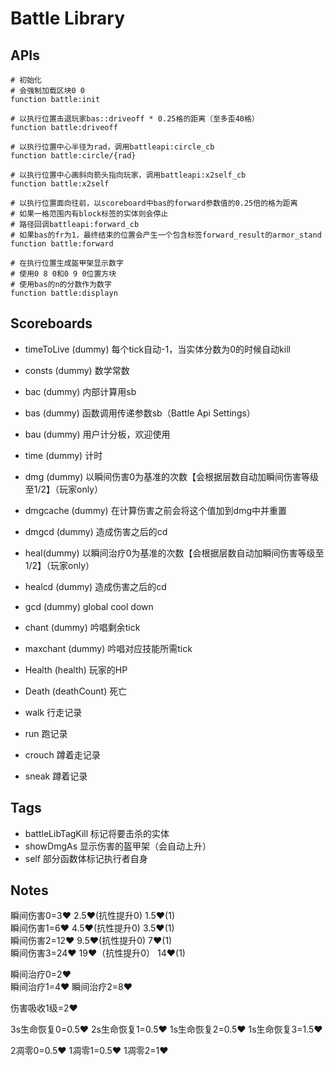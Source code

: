 # Battle Library

## APIs

```mcfunction
# 初始化
# 会强制加载区块0 0 
function battle:init

# 以执行位置击退玩家bas::driveoff * 0.25格的距离（至多歪40格）
function battle:driveoff

# 以执行位置中心半径为rad，调用battleapi:circle_cb
function battle:circle/{rad}

# 以执行位置中心画斜向箭头指向玩家，调用battleapi:x2self_cb
function battle:x2self

# 以执行位置面向往前，以scoreboard中bas的forward参数值的0.25倍的格为距离
# 如果一格范围内有block标签的实体则会停止
# 路径回调battleapi:forward_cb
# 如果bas的fr为1，最终结束的位置会产生一个包含标签forward_result的armor_stand
function battle:forward

# 在执行位置生成盔甲架显示数字
# 使用0 8 0和0 9 0位置方块
# 使用bas的n的分数作为数字
function battle:displayn
```

## Scoreboards

* timeToLive (dummy) 每个tick自动-1，当实体分数为0的时候自动kill
* consts (dummy) 数学常数
* bac (dummy) 内部计算用sb
* bas (dummy) 函数调用传递参数sb（Battle Api Settings）
* bau (dummy) 用户计分板，欢迎使用
* time (dummy) 计时
* dmg (dummy) 以瞬间伤害0为基准的次数【会根据层数自动加瞬间伤害等级至1/2】（玩家only）
* dmgcache (dummy) 在计算伤害之前会将这个值加到dmg中并重置
* dmgcd (dummy) 造成伤害之后的cd
* heal(dummy) 以瞬间治疗0为基准的次数【会根据层数自动加瞬间伤害等级至1/2】（玩家only）
* healcd (dummy) 造成伤害之后的cd
* gcd (dummy) global cool down
* chant (dummy) 吟唱剩余tick
* maxchant (dummy) 吟唱对应技能所需tick

* Health (health) 玩家的HP
* Death (deathCount) 死亡
* walk 行走记录
* run 跑记录
* crouch 蹲着走记录
* sneak 蹲着记录

## Tags

* battleLibTagKill 标记将要击杀的实体
* showDmgAs 显示伤害的盔甲架（会自动上升）
* self 部分函数体标记执行者自身

## Notes

瞬间伤害0=3♥ 2.5♥(抗性提升0)  1.5♥(1)  
瞬间伤害1=6♥ 4.5♥(抗性提升0)  3.5♥(1)  
瞬间伤害2=12♥ 9.5♥(抗性提升0) 7♥(1)  
瞬间伤害3=24♥ 19♥（抗性提升0） 14♥(1)

瞬间治疗0=2♥  
瞬间治疗1=4♥
瞬间治疗2=8♥

伤害吸收1级=2♥

3s生命恢复0=0.5♥
2s生命恢复1=0.5♥
1s生命恢复2=0.5♥
1s生命恢复3=1.5♥

2凋零0=0.5♥
1凋零1=0.5♥
1凋零2=1♥